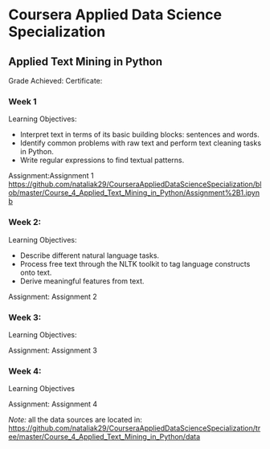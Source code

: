 # Coursera Applied Data Science Specialization

## Applied Text Mining in Python

Grade Achieved:
Certificate:

### Week 1

Learning Objectives:</br>

- Interpret text in terms of its basic building blocks: sentences and words.</br>
- Identify common problems with raw text and perform text cleaning tasks in Python.</br>
- Write regular expressions to find textual patterns.</br>

Assignment:Assignment 1<br>
https://github.com/nataliak29/CourseraAppliedDataScienceSpecialization/blob/master/Course_4_Applied_Text_Mining_in_Python/Assignment%2B1.ipynb

### Week 2:

Learning Objectives:</br>

- Describe different natural language tasks.</br>
- Process free text through the NLTK toolkit to tag language constructs onto text.</br>
- Derive meaningful features from text.</br>

Assignment: Assignment 2</br>

### Week 3:

Learning Objectives:</br>

Assignment: Assignment 3 </br>

### Week 4:

Learning Objectives</br>

Assignment: Assignment 4 </br>

_Note:_ all the data sources are located in:
https://github.com/nataliak29/CourseraAppliedDataScienceSpecialization/tree/master/Course_4_Applied_Text_Mining_in_Python/data
